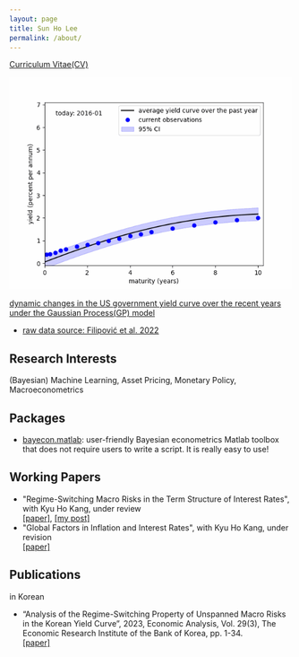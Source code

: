 ```yaml
---
layout: page
title: Sun Ho Lee
permalink: /about/
---
```


[Curriculum Vitae(CV)](https://github.com/econPreference/econPreference.github.io/blob/master/CV.pdf)

![about_fig.gif](about_fig.gif)

[dynamic changes in the US government yield curve over the recent years under the Gaussian Process(GP) model](https://github.com/econPreference/econPreference.github.io/blob/master/about_code.py)

- [raw data source: Filipović et al. 2022](https://www.discount-bond-data.org)

## Research Interests

(Bayesian) Machine Learning, Asset Pricing, Monetary Policy, Macroeconometrics

## Packages

- [bayecon.matlab](https://github.com/econPreference/bayecon.matlab): user-friendly Bayesian econometrics Matlab toolbox that does not require users to write a script. It is really easy to use!

## Working Papers

- "Regime-Switching Macro Risks in the Term Structure of Interest Rates", with Kyu Ho Kang, under review\
  [[paper]](https://papers.ssrn.com/sol3/papers.cfm?abstract_id=4414404), [[my post]](https://econpreference.github.io/RSmacro/)
- "Global Factors in Inflation and Interest Rates", with Kyu Ho Kang, under revision\
  [[paper]](https://papers.ssrn.com/sol3/papers.cfm?abstract_id=3874405)

## Publications

in Korean

- “Analysis of the Regime-Switching Property of Unspanned Macro Risks in the Korean Yield Curve”, 2023, Economic Analysis, Vol. 29(3), The Economic Research Institute of the Bank of Korea, pp. 1-34.\
  [[paper]](https://www.bok.or.kr/imer/bbs/P0000556/view.do?nttId=10079760&menuNo=500783&pageIndex=1)
